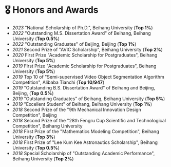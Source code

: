 # 🎖 Honors and Awards
- *2023* "National Scholarship of Ph.D.", Beihang University (<b>Top 1%</b>)
- *2022* "Outstanding M.S. Dissertation Award" of Beihang, Beihang University (<b>Top 0.5%</b>)
- *2022* "Outstanding Graduates" of Beijing, Beijing (<b>Top 1%</b>)
- *2021* Second Prize of "AVIC Scholarship", Beihang University (<b>Top 2%</b>)
- *2020* First Prize "Academic Scholarship for Postgraduates", Beihang University (<b>Top 5%</b>)
- *2019* First Prize "Academic Scholarship for Postgraduates", Beihang University (<b>Top 5%</b>)
- *2019* Top 10 of "Semi-supervised Video Object Segmentation Algorithm Competition", Alibaba Tianchi (<b>Top 10/947</b>)
- *2019* "Outstanding B.S. Dissertation Award" of Beihang and Beijing, Beijing, (<b>Top 0.5%</b>)
- *2019* "Outstanding Graduates" of Beihang, Beihang University (<b>Top 5%</b>) 
- *2019* "Excellent Student" of Beihang, Beihang University (<b>Top 1%</b>)
- *2018* Second Prize of the "9th Mechanical Innovation Design Competition", Beijing
- *2018* Second Prize of the "28th Fengru Cup Scientific and Technological Competition", Beihang University
- *2018* First Prize of the "Mathematics Modeling Competition", Beihang University (<b>Top 3%</b>)
- *2018* First Prize of "Lee Kum Kee Astronautics Scholarship", Beihang University (<b>Top 0.5%</b>)
- *2018* Special Scholarship of "Outstanding Academic Performance", Beihang University (<b>Top 2%</b>)
